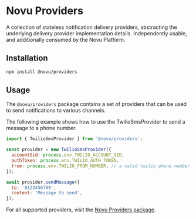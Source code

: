# Novu Providers

A collection of stateless notification delivery providers, abstracting the underlying delivery provider implementation details. Independently usable, and additionally consumed by the Novu Platform.

## Installation

```bash
npm install @novu/providers
```

## Usage

The `@novu/providers` package contains a set of providers that can be used to send notifications to various channels.

The following example shows how to use the TwilioSmsProvider to send a message to a phone number.

```javascript
import { TwilioSmsProvider } from '@novu/providers';

const provider = new TwilioSmsProvider({
  accountSid: process.env.TWILIO_ACCOUNT_SID,
  authToken: process.env.TWILIO_AUTH_TOKEN,
  from: process.env.TWILIO_FROM_NUMBER, // a valid twilio phone number
});

await provider.sendMessage({
  to: '0123456789',
  content: 'Message to send',
});
```

For all supported providers, visit the [Novu Providers package](https://github.com/novuhq/novu/tree/next/packages/providers/src/lib).

